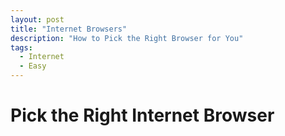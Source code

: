 ```yaml
---
layout: post
title: "Internet Browsers"
description: "How to Pick the Right Browser for You"
tags:
  - Internet
  - Easy
---
```


# Pick the Right Internet Browser
